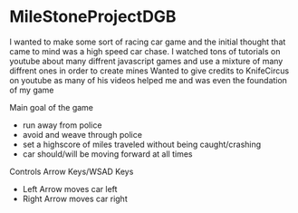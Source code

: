# MileStoneProjectDGB

I wanted to make some sort of racing car game and the initial thought that came to mind was a high speed car chase.
I watched tons of tutorials on youtube about many diffrent javascript games and use a mixture of many diffrent ones in order to create mines 
Wanted to give credits to KnifeCircus on youtube as many of his videos helped me and was even the foundation of my game 

Main goal of the game

- run away from police
- avoid and weave through police
- set a highscore of miles traveled without being caught/crashing
- car should/will be moving forward at all times

Controls Arrow Keys/WSAD Keys

- Left Arrow moves car left
- Right Arrow moves car right
